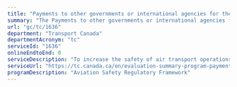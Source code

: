 ```yaml
---
title: "Payments to other governments or international agencies for the operation and maintenance of airports, air navigation and airways facilities (DEN/ICE)"
summary: "The Payments to other governments or international agencies for the operation and maintenance of airports, air navigation and airways facilities (DEN/ICE) service from Transport Canada is not available end-to-end online, according to the GC Service Inventory."
url: "gc/tc/1636"
department: "Transport Canada"
departmentAcronym: "tc"
serviceId: "1636"
onlineEndtoEnd: 0
serviceDescription: "To increase the safety of air transport operations by ensuring that funds are available to cover the operation and financing of facilities and services for the safety of international air traffic provided by Denmark and Iceland for civil aircraft flying across the North Atlantic."
serviceUrl: "https://tc.canada.ca/en/evaluation-summary-program-payments-other-government-international-agencies-operation-maintenance-airports-air-navigation-airways-facilities-also-known-den-ice-agreements-program"
programDescription: "Aviation Safety Regulatory Framework"
---
```

